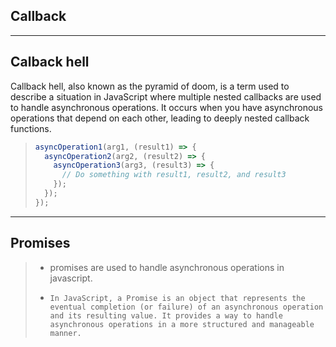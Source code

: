 ## Callback

---

## Calback hell

Callback hell, also known as the pyramid of doom, is a term used to describe a situation in JavaScript where multiple nested callbacks are used to handle asynchronous operations. It occurs when you have asynchronous operations that depend on each other, leading to deeply nested callback functions.

> ```js
> asyncOperation1(arg1, (result1) => {
>   asyncOperation2(arg2, (result2) => {
>     asyncOperation3(arg3, (result3) => {
>       // Do something with result1, result2, and result3
>     });
>   });
> });
> ```

---

## Promises

> - promises are used to handle asynchronous operations in javascript.
> -     In JavaScript, a Promise is an object that represents the eventual completion (or failure) of an asynchronous operation and its resulting value. It provides a way to handle asynchronous operations in a more structured and manageable manner.
